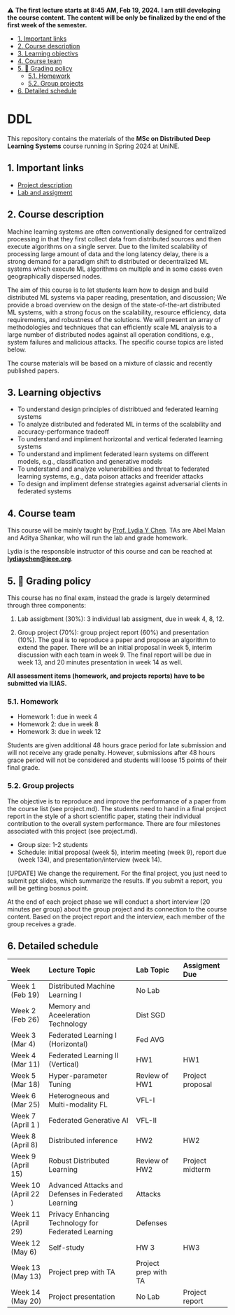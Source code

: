 
:warning: 
**The first lecture starts at 8:45 AM, Feb 19, 2024.**
**I am still developing the course content. The content will be only be finalized by the end of the first week of the semester.**

<!-- vscode-markdown-toc -->
- [1. Important links](#1-important-links)
- [2. Course description](#2-course-description)
- [3. Learning objectivs](#3-learning-objectivs)
- [4. Course team](#4-course-team)
- [5. :dart: Grading policy](#5-dart-grading-policy)
	- [5.1. Homework](#51-homework)
	- [5.2. Group projects](#52-group-projects)
- [6. Detailed schedule](#6-detailed-schedule)

<!-- vscode-markdown-toc-config
	numbering=true
	autoSave=true
	/vscode-markdown-toc-config -->
<!-- /vscode-markdown-toc --><!-- vscode-markdown-toc -->


# DDL <!-- omit in toc -->

This repository contains the materials of the **MSc on Distributed Deep Learning Systems** course running in Spring 2024 at UniNE.


##  1. Important links

- [Project description](project.md)
- [Lab and assigment](homework.md)


##  2. Course description


Machine learning systems are often conventionally designed for centralized processing in that they first collect data from distributed sources and then execute algorithms on a single server. Due to the limited scalability of processing large amount of data and the long latency delay, there is a strong demand for a paradigm shift to distributed or decentralized ML systems which execute ML algorithms on multiple and in some cases even geographically dispersed nodes.

The aim of this  course is to let students learn how to design and build distributed ML systems via paper reading, presentation, and discussion; We provide a broad overview on the design of the state-of-the-art distributed ML systems, with a strong focus on the scalability, resource efficiency, data requirements, and robustness of the solutions. We will present an array of methodologies and techniques that can efficiently scale ML analysis to a large number of distributed nodes against all operation conditions, e.g., system failures and malicious attacks. The specific course topics are listed below.

The course materials will be based on a mixture of classic and recently published papers. 


##  3. <a name='Objective'></a>Learning objectivs
- To understand design principles of distribtued and federated learning systems
- To analyze distributed and federated ML in terms of the scalability and accuracy-performance tradeoff 
- To understand and impliment horizontal and vertical federated learning systems
- To understand and impliment federated learn systems on different  models, e.g., classification and generative models
- To understand and analyze volunerabilities and threat to federated learning systems, e.g., data poison attacks and freerider attacks
- To design and impliment defense strategies against adversarial clients in federated systems


##  4. Course team

This course will be mainly taught by [Prof. Lydia Y Chen](https://lydiaychen.github.io/).
TAs are Abel Malan and Aditya Shankar, who will run the lab and grade homework.

Lydia is the responsible instructor of this course and can be reached at **lydiaychen@ieee.org**.


##  5. :dart: Grading policy

This course has no final exam, instead the grade is largely determined through three components: 

1. Lab assigbment (30%): 3 individual lab assigment, due in week 4, 8, 12. 

2. Group project (70%): group project report (60%) and presentation (10%). The goal is to reproduce a paper and propose an algorithm to extend the paper. There will be an initial proposal in week 5, interim discussion with each team in week 9. The final report will be due in week 13, and 20 minutes presentation in week 14 as well.
   


**All assessment items (homework, and projects reports) have to be submitted via ILIAS.**


###  5.1. Homework
- Homework 1: due in week 4 
- Homework 2: due in week 8
- Homework 3: due in week 12

Students are given additional 48 hours grace period for late submission and will not receive any grade penalty. However, submissions after 48 hours grace period will not be considered and students will loose 15 points of their final grade. 


###  5.2. Group projects
<!-- 7 predefined project topics: evaluating the systems of 
-->
The objective is to reproduce and improve the performance of a paper from the course list (see project.md). The students need to hand in a final project report in the style of a short scientific paper, stating their individual contribution to the overall system performance. There are four milestones associated with this project (see project.md).

- Group size: 1-2 students
- Schedule: initial proposal (week 5), interim meeting (week 9), report due (week 134), and presentation/interview (week 14). 

[UPDATE] We change the requirement. For the final project, you just need to submit ppt slides, which summarize the results. If you submit a report, you will be getting bosnus point.

At the end of each project phase we will conduct a short interview (20 minutes per group) about the group project and its connection to the course content. Based on the project report and the interview, each member of the group receives a grade. 





##  6. Detailed schedule


**Week**|**Lecture Topic**|**Lab Topic**| **Assigment Due**
:-----|:-----|:-----|:-----
Week 1 (Feb 19) | Distributed Machine Learning I |No Lab |
Week 2 (Feb 26)| Memory and Aceeleration Technology | Dist SGD|
Week 3 (Mar 4) | Federated Learning I (Horizontal)| Fed AVG
Week 4  (Mar 11) | Federated Learning II (Vertical) | HW1 | HW1
Week 5 (Mar 18) | Hyper-parameter Tuning | Review of HW1| Project proposal
Week 6 (Mar 25) | Heterogneous and Multi-modality FL | VFL-I
Week 7 (April 1 )| Federated Generative AI | VFL-II
Week 8 (April 8)| Distributed inference | HW2 | HW2
Week 9 (April 15) |   Robust Distributed Learning | Review of HW2| Project midterm
Week 10 (April 22 )| Advanced Attacks and Defenses in Federated Learning  | Attacks
Week 11 (April 29)| Privacy Enhancing Technology for Federated Learning | Defenses
Week 12 (May 6)| Self-study | HW 3 | HW3
Week 13 (May 13)| Project prep with TA| Project prep with TA
Week 14 (May 20) | Project presentation| No Lab | Project report


